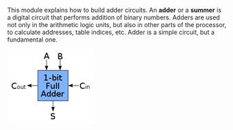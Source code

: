 This module explains how to build adder circuits. An **adder** or a **summer** is a digital circuit that performs addition of binary numbers. Adders are used not only in the arithmetic logic units, but also in other parts of the processor, to calculate addresses, table indices, etc. Adder is a simple circuit, but a fundamental one.

<img src="images/adder1.svg.png">